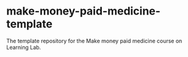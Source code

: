 # make-money-paid-medicine-template
The template repository for the Make money paid medicine  course on Learning Lab.
